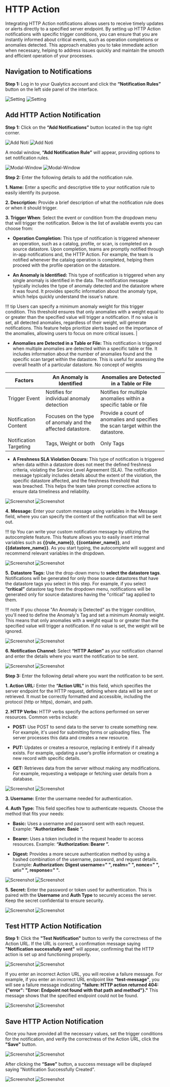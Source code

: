 # HTTP Action

Integrating HTTP Action notifications allows users to receive timely updates or alerts directly to a specified server endpoint. By setting up HTTP Action notifications with specific trigger conditions, you can ensure that you are instantly informed about critical events, such as operation completions or anomalies detected. This approach enables you to take immediate action when necessary, helping to address issues quickly and maintain the smooth and efficient operation of your processes.

## Navigation to Notifications

**Step 1:** Log in to your Qualytics account and click the **“Notification Rules”** button on the left side panel of the interface. 

![Setting](../../../assets/notifications/services/http-action/notification-rule-light-1.png#only-light)
![Setting](../../../assets/notifications/services/http-action/notification-rule-dark-1.png#only-dark)

## Add HTTP Action Notification

**Step 1:** Click on the **“Add Notifications”** button located in the top right corner.

![Add Noti](../../../assets/notifications/services/http-action/add-notification-light-3.png#only-light)
![Add Noti](../../../assets/notifications/services/http-action/add-notification-dark-3.png#only-dark)

A modal window, **“Add Notification Rule”** will appear, providing options to set notification rules.

![Modal-Window](../../../assets/notifications/services/http-action/modal-window-light-4.png#only-light)
![Modal-Window](../../../assets/notifications/services/http-action/modal-window-dark-4.png#only-dark)

**Step 2:** Enter the following details to add the notification rule.

**1. Name:** Enter a specific and descriptive title to your notification rule to easily identify its purpose.

**2. Description:** Provide a brief description of what the notification rule does or when it should trigger.

**3. Trigger When**: Select the event or condition from the dropdown menu that will trigger the notification. Below is the list of available events you can choose from:

- **Operation Completion:** This type of notification is triggered whenever an operation, such as a catalog, profile, or scan, is completed on a source datastore.  Upon completion, teams are promptly notified through in-app notifications and, the HTTP Action. For example, the team is notified whenever the catalog operation is completed, helping them proceed with the profile operation on the datastore. 

- **An Anomaly is Identified:** This type of notification is triggered when any single anomaly is identified in the data. The notification message typically includes the type of anomaly detected and the datastore where it was found. It provides specific information about the anomaly type, which helps quickly understand the issue's nature.

!!! tip 
    Users can specify a minimum anomaly weight for this trigger condition. This threshold ensures that only anomalies with a weight equal to or greater than the specified value will trigger a notification. If no value is set, all detected anomalies, regardless of their weight, will generate notifications. This feature helps prioritize alerts based on the importance of the anomalies, allowing users to focus on more critical issues.  |

- **Anomalies are Detected in a Table or File:** This notification is triggered when multiple anomalies are detected within a specific table or file. It includes information about the number of anomalies found and the specific scan target within the datastore. This is useful for assessing the overall health of a particular datastore. No concept of weights

| Factors | An Anomaly is Identified | Anomalies are Detected in a Table or File |
|-------- | -------|-------|
| Trigger Event | Notifies for individual anomaly detection | Notifies for multiple anomalies within a specific table or file |
| Notification Content | Focuses on the type of anomaly and the affected datastore. | Provide a count of anomalies and specifies the scan target within the datastore. |
| Notification Targeting  | Tags, Weight or both  | Only Tags  |

- **A Freshness SLA Violation Occurs:** This type of notification is triggered when data within a datastore does not meet the defined freshness criteria, violating the Service Level Agreement (SLA). The notification message typically includes details about the extent of the violation, the specific datastore affected, and the freshness threshold that   
  was breached. This helps the team take prompt corrective actions to ensure data timeliness and reliability.

![Screenshot](../../../assets/notifications/services/http-action/enter-details-light-5.png#only-light)
![Screenshot](../../../assets/notifications/services/http-action/enter-details-dark-5.png#only-dark)

**4.** **Message:** Enter your custom message using variables in the Message field, where you can specify the content of the notification that will be sent out. 

!!! tip 
    You can write your custom notification message by utilizing the autocomplete feature. This feature allows you to easily insert internal variables such as **{{rule_name}}**, **{{container_name}}**, and **{{datastore_name}}**. As you start typing, the autocomplete will suggest and recommend relevant variables in the dropdown.  

![Screenshot](../../../assets/notifications/services/http-action/message-light-6.png#only-light)
![Screenshot](../../../assets/notifications/services/http-action/message-dark-6.png#only-dark)

**5.** **Datastore Tags:** Use the drop-down menu to **select the datastore tags**. Notifications will be generated for only those source datastores that have the datastore tags you select in this step. For example, if you select **“critical”** datastore tag from the dropdown menu, notifications will be generated only for source datastores having the "critical" tag applied to them. 

!!! note 
    If you choose "An Anomaly is Detected" as the trigger condition, you'll need to define the Anomaly's Tag and set a minimum Anomaly weight. This means that only anomalies with a weight equal to or greater than the specified value will trigger a notification. If no value is set, the weight will be ignored. 

![Screenshot](../../../assets/notifications/services/http-action/tags-light-7.png#only-light)
![Screenshot](../../../assets/notifications/services/http-action/tags-dark-7.png#only-dark)

**6. Notification Channel:** Select **“HTTP Action”** as your notification channel and enter the details where you want the notification to be sent.

![Screenshot](../../../assets/notifications/services/http-action/notification-channel-light-8.png#only-light)
![Screenshot](../../../assets/notifications/services/http-action/notification-channel-dark-8.png#only-dark)

**Step 3:** Enter the following detail where you want the notification to be sent.

**1. Action URL:** Enter the **“Action URL”** in this field, which specifies the server endpoint for the HTTP request, defining where data will be sent or retrieved. It must be correctly formatted and accessible, including the protocol (http or https), domain, and path.

**2. HTTP Verbs:** HTTP verbs specify the actions performed on server resources. Common verbs include:

- **POST:** Use POST to send data to the server to create something new. For example, it's used for submitting forms or uploading files. The server processes this data and creates a new resource.

- **PUT:** Updates or creates a resource, replacing it entirely if it already exists. For example, updating a user’s profile information or creating a new record with specific details.

- **GET:** Retrieves data from the server without making any modifications. For example, requesting a webpage or fetching user details from a database.

![Screenshot](../../../assets/notifications/services/http-action/details-light-9.png#only-light)
![Screenshot](../../../assets/notifications/services/http-action/details-dark-9.png#only-dark)

**3. Username:** Enter the username needed for authentication. 

**4. Auth Type:** This field specifies how to authenticate requests. Choose the method that fits your needs:

- **Basic:** Uses a username and password sent with each request. Example: **“Authorization: Basic <base64-encoded-credentials>”.**

- **Bearer:** Uses a token included in the request header to access resources. Example: **“Authorization: Bearer <your-token>”.**  
    
- **Digest:** Provides a more secure authentication method by using a hashed combination of the username, password, and request details. Example: **Authorization: Digest username=" <username> ", realm=" <realm> ", nonce=" <nonce> ", uri=" <uri> ", response=" <response> ".**  
    
![Screenshot](../../../assets/notifications/services/http-action/details-light-10.png#only-light)
![Screenshot](../../../assets/notifications/services/http-action/details-dark-10.png#only-dark)

**5. Secret:**  Enter the password or token used for authentication. This is paired with the **Username** and **Auth Type** to securely access the server. Keep the secret confidential to ensure security.

![Screenshot](../../../assets/notifications/services/http-action/details-light-11.png#only-light)
![Screenshot](../../../assets/notifications/services/http-action/details-dark-11.png#only-dark)

## Test HTTP Action Notification

**Step 1:**  Click the **"Test Notification"** button to verify the correctness of the Action URL. If the URL is correct, a confirmation message saying **"Notification successfully sent"** will appear, confirming that the HTTP action is set up and functioning properly.

![Screenshot](../../../assets/notifications/services/http-action/test-noti-light-12.png#only-light)
![Screenshot](../../../assets/notifications/services/http-action/test-noti-dark-12.png#only-dark)

If you enter an incorrect Action URL, you will receive a failure message. For example, if you enter an incorrect URL endpoint like **“test-message”**, you will see a failure message indicating **"failure: HTTP action returned 404: {"error": "Error: Endpoint not found with that path and method"}."** This message shows that the specified endpoint could not be found.

![Screenshot](../../../assets/notifications/services/http-action/failed-noti-light-13.png#only-light)
![Screenshot](../../../assets/notifications/services/http-action/failed-noti-dark-13.png#only-dark)

## Save HTTP Action Notification

Once you have provided all the necessary values, set the trigger conditions for the notification, and verify the correctness of the Action URL, click the **"Save"** button.

![Screenshot](../../../assets/notifications/services/http-action/save-button-light-14.png#only-light)
![Screenshot](../../../assets/notifications/services/http-action/save-button-dark-14.png#only-dark)

After clicking the **“Save”** button, a success message will be displayed saying "Notification Successfully Created". 
 
![Screenshot](../../../assets/notifications/services/http-action/created-notification-light-15.png#only-light)
![Screenshot](../../../assets/notifications/services/http-action/created-notification-dark-15.png#only-dark)